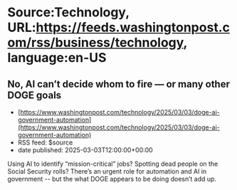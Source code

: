 # Source:Technology, URL:https://feeds.washingtonpost.com/rss/business/technology, language:en-US

## No, AI can’t decide whom to fire — or many other DOGE goals
 - [https://www.washingtonpost.com/technology/2025/03/03/doge-ai-government-automation](https://www.washingtonpost.com/technology/2025/03/03/doge-ai-government-automation)
 - RSS feed: $source
 - date published: 2025-03-03T12:00:00+00:00

Using AI to identify “mission-critical” jobs? Spotting dead people on the Social Security rolls? There’s an urgent role for automation and AI in government -- but the what DOGE appears to be doing doesn’t add up.

